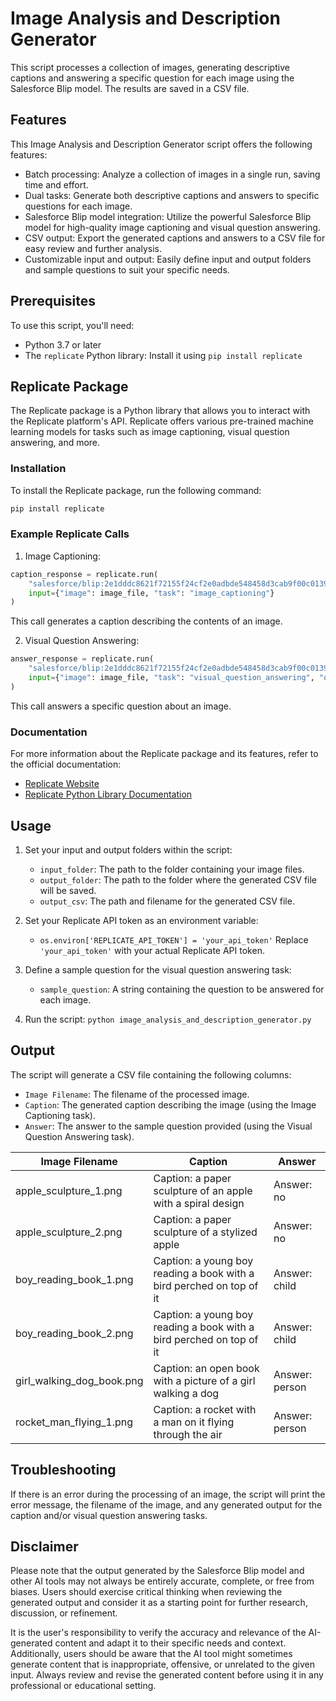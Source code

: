 # Image Analysis and Description Generator

This script processes a collection of images, generating descriptive captions and answering a specific question for each image using the Salesforce Blip model. The results are saved in a CSV file.

## Features

This Image Analysis and Description Generator script offers the following features:

- Batch processing: Analyze a collection of images in a single run, saving time and effort.
- Dual tasks: Generate both descriptive captions and answers to specific questions for each image.
- Salesforce Blip model integration: Utilize the powerful Salesforce Blip model for high-quality image captioning and visual question answering.
- CSV output: Export the generated captions and answers to a CSV file for easy review and further analysis.
- Customizable input and output: Easily define input and output folders and sample questions to suit your specific needs.

## Prerequisites

To use this script, you'll need:

- Python 3.7 or later
- The `replicate` Python library: Install it using `pip install replicate`

## Replicate Package

The Replicate package is a Python library that allows you to interact with the Replicate platform's API. Replicate offers various pre-trained machine learning models for tasks such as image captioning, visual question answering, and more.

### Installation

To install the Replicate package, run the following command:

```bash
pip install replicate
```

### Example Replicate Calls

1. Image Captioning:

```python
caption_response = replicate.run(
    "salesforce/blip:2e1dddc8621f72155f24cf2e0adbde548458d3cab9f00c0139eea840d0ac4746",
    input={"image": image_file, "task": "image_captioning"}
)
```

This call generates a caption describing the contents of an image.

2. Visual Question Answering:

```python
answer_response = replicate.run(
    "salesforce/blip:2e1dddc8621f72155f24cf2e0adbde548458d3cab9f00c0139eea840d0ac4746",
    input={"image": image_file, "task": "visual_question_answering", "question": sample_question}
)
```

This call answers a specific question about an image.

### Documentation

For more information about the Replicate package and its features, refer to the official documentation:

- [Replicate Website](https://www.replicate.ai/)
- [Replicate Python Library Documentation](https://docs.replicate.ai/)

## Usage

1. Set your input and output folders within the script:
   - `input_folder`: The path to the folder containing your image files.
   - `output_folder`: The path to the folder where the generated CSV file will be saved.
   - `output_csv`: The path and filename for the generated CSV file.

2. Set your Replicate API token as an environment variable:
   - `os.environ['REPLICATE_API_TOKEN'] = 'your_api_token'`
   Replace `'your_api_token'` with your actual Replicate API token.

3. Define a sample question for the visual question answering task:
   - `sample_question`: A string containing the question to be answered for each image.

4. Run the script: `python image_analysis_and_description_generator.py`

## Output

The script will generate a CSV file containing the following columns:

- `Image Filename`: The filename of the processed image.
- `Caption`: The generated caption describing the image (using the Image Captioning task).
- `Answer`: The answer to the sample question provided (using the Visual Question Answering task).

| Image Filename | Caption | Answer |
|----------------|---------|--------|
| apple_sculpture_1.png | Caption: a paper sculpture of an apple with a spiral design | Answer: no |
| apple_sculpture_2.png | Caption: a paper sculpture of a stylized apple | Answer: no |
| boy_reading_book_1.png | Caption: a young boy reading a book with a bird perched on top of it | Answer: child |
| boy_reading_book_2.png | Caption: a young boy reading a book with a bird perched on top of it | Answer: child |
| girl_walking_dog_book.png | Caption: an open book with a picture of a girl walking a dog | Answer: person |
| rocket_man_flying_1.png | Caption: a rocket with a man on it flying through the air | Answer: person |

## Troubleshooting

If there is an error during the processing of an image, the script will print the error message, the filename of the image, and any generated output for the caption and/or visual question answering tasks.

## Disclaimer

Please note that the output generated by the Salesforce Blip model and other AI tools may not always be entirely accurate, complete, or free from biases. Users should exercise critical thinking when reviewing the generated output and consider it as a starting point for further research, discussion, or refinement.

It is the user's responsibility to verify the accuracy and relevance of the AI-generated content and adapt it to their specific needs and context. Additionally, users should be aware that the AI tool might sometimes generate content that is inappropriate, offensive, or unrelated to the given input. Always review and revise the generated content before using it in any professional or educational setting.
